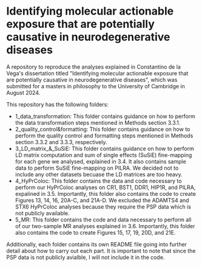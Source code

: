 # Identifying molecular actionable exposure that are potentially causative in neurodegenerative diseases

A repository to reproduce the analyses explained in Constantino de la Vega's dissertation titled "Identifying molecular actionable exposure that are potentially causative in neurodegenerative diseases", which was submitted for a masters in philosophy to the University of Cambridge in August 2024. 

This repository has the following folders:
- 1_data_transformation: This folder contains guidance on how to perform the data transformation steps mentioned in Methods section 3.3.1.
- 2_quality_control&formatting: This folder contains guidance on how to perform the quality control and formatting steps mentioned in Methods section 3.3.2 and 3.3.3, respectively.
- 3_LD_matrix_&_SuSiE: This folder contains guidance on how to perform LD matrix computation and sum of single effects (SuSiE) fine-mapping for each gene we analysed, explained in 3.4. It also contains sample data to perform SuSiE fine-mapping on PILRA. We decided not to include any other datasets becuase the LD matrices are too heavy.
- 4_HyPrColoc: This folder contains the data and code necessary to perform our HyPrColoc analyses on CR1, BST1, DDR1, HIP1R, and PILRA, expalined in 3.5. Importantly, this folder also contains the code to create Figures 13, 14, 16, 20A-C, and 21A-D. We excluded the ADAMTS4 and STX6 HyPrColoc analyses because they require the PSP data which is not publicly available. 
- 5_MR: This folder contains the code and data necessary to perform all of our two-sample MR analyses explained in 3.6. Importantly, this folder also contains the code to create Figures 15, 17, 19, 20D, and 21E. 

Additionally, each folder contains its own README file going into further detail about how to carry out each part. It is important to note that since the PSP data is not publicly avialble, I will not include it in the code. 
